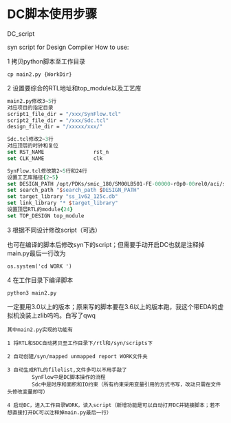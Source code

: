 # DC脚本使用步骤

DC_script

syn script for Design Compiler
How to use:

1 拷贝python脚本至工作目录

`cp main2.py {WorkDir}`

2 设置要综合的RTL地址和top_module以及工艺库

```tcl
main2.py修改3~5行
对应项目的指定目录
script1_file_dir = "/xxx/SynFlow.tcl"
script2_file_dir = "/xxx/Sdc.tcl"
design_file_dir = "/xxxxx/xxx/"

Sdc.tcl修改2~3行
对应顶层的时钟和复位
set RST_NAME				rst_n
set CLK_NAME				clk

SynFlow.tcl修改第2~5行和24行
设置工艺库路径{2~5}
set DESIGN_PATH /opt/PDKs/smic_180/SM00LB501-FE-00000-r0p0-00rel0/aci/sc-m/synopsys 
set search_path "$search_path $DESIGN_PATH"
set target_library "ss_1v62_125c.db"
set link_library "* $target_library"
设置顶层RTL的module{24}
set TOP_DESIGN top_module
```

3 根据不同设计修改script（可选）

​			也可在编译的脚本后修改syn下的script；但需要手动开启DC也就是注释掉main.py最后一行改为

`os.system('cd WORK ') `

4 在工作目录下编译脚本

`python3 main2.py `

一定要用3.0以上的版本；原来写的脚本要在3.6以上的版本跑，我这个带EDA的虚拟机没装上zlib呜呜。白写了qwq

	其中main2.py实现的功能有
	
	1 将RTL和SDC自动拷贝至工作目录下/rtl和/syn/scripts下
	
	2 自动创建/syn/mapped unmapped report WORK文件夹
	
	3 自动生成RTL的filelist,文件多可以不用手敲了
	        SynFlow中是DC脚本操作的流程
	        Sdc中是时序和面积和IO约束（所有约束采用变量引用的方式书写，改动只需在文件头修改变量即可）
	        
	4 启动DC，进入工作目录WORK，读入script（新增功能是可以自动打开DC并链接脚本；若不想直接打开DC可以注释掉main.py最后一行） 




  
